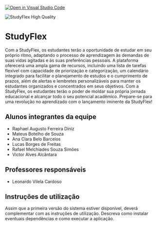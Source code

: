 [![Open in Visual Studio Code](https://classroom.github.com/assets/open-in-vscode-718a45dd9cf7e7f842a935f5ebbe5719a5e09af4491e668f4dbf3b35d5cca122.svg)](https://classroom.github.com/online_ide?assignment_repo_id=14364163&assignment_repo_type=AssignmentRepo)

![StudyFlex High Quality](https://github.com/ICEI-PUC-Minas-PCO-SI/pco-si-2024-1-tiaw-studyflex/assets/116606952/91158fac-0dd9-4d94-b4e9-cbf1caeca56f)

# StudyFlex
Com a StudyFlex, os estudantes terão a oportunidade de estudar em seu próprio ritmo, adaptando o processo de aprendizagem às demandas de suas vidas agitadas e às suas preferências pessoais. A plataforma oferecerá uma ampla gama de recursos, incluindo uma lista de tarefas flexível com capacidade de priorização e categorização, um calendário integrado para facilitar o planejamento de estudos e o cumprimento de prazos, além de alertas e lembretes personalizáveis para manter os estudantes organizados e concentrados em seus objetivos. Com a StudyFlex, os estudantes terão o poder de moldar sua própria jornada educacional e alcançar todo o seu potencial acadêmico. Prepare-se para uma revolução no aprendizado com o lançamento iminente da StudyFlex!

## Alunos integrantes da equipe

* Raphael Augusto Ferreira Diniz
* Mateus Botelho de Souza
* Ana Clara Belo Barcelos
* Lucas Borges de Freitas
* Rafael Melchiades Souza Simões
* Victor Alves Alcântara
## Professores responsáveis

* Leonardo Vilela Cardoso


## Instruções de utilização

Assim que a primeira versão do sistema estiver disponível, deverá complementar com as instruções de utilização. Descreva como instalar eventuais dependências e como executar a aplicação.
